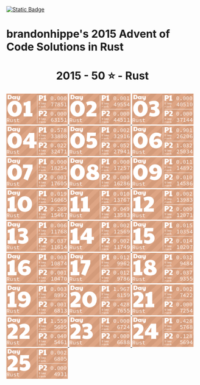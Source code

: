 <p><a href = "https://adventofcode.com/2015"> <img alt="Static Badge" src="https://img.shields.io/badge/Rust-50*-118a03?style=flat-square&logo=data%3Aimage%2Fjpg%3Bbase64%2C%2F9j%2F4AAQSkZJRgABAQAAAQABAAD%2F%2FgAfQ29tcHJlc3NlZCBieSBqcGVnLXJlY29tcHJlc3P%2F2wCEAAQEBAQEBAQEBAQGBgUGBggHBwcHCAwJCQkJCQwTDA4MDA4MExEUEA8QFBEeFxUVFx4iHRsdIiolJSo0MjRERFwBBAQEBAQEBAQEBAYGBQYGCAcHBwcIDAkJCQkJDBMMDgwMDgwTERQQDxAUER4XFRUXHiIdGx0iKiUlKjQyNEREXP%2FCABEIAEAAQAMBIgACEQEDEQH%2FxAAcAAEAAgIDAQAAAAAAAAAAAAAABggFBwMECQH%2F2gAIAQEAAAAAo%2BZXkwwNz5LQwnkD3pk68TyBrFb2kfbiejq3H30t5vM%2FjFs4d0tlVAMhcWlS5tScQAf%2FxAAYAQADAQEAAAAAAAAAAAAAAAABBQYCBP%2FaAAgBAhAAAABtxDuVyOa9rAi%2FysLH%2F8QAGAEAAwEBAAAAAAAAAAAAAAAAAQIEAAP%2F2gAIAQMQAAAAnbL0oM3Osxl8n%2F%2FEADYQAAEEAQEEBwYEBwAAAAAAAAIBAwQFBgcACBEhEBITIDEyQRQVIlNhchYXMFJic4KRkqPB%2F9oACAEBAAE%2FAOmkpLTI7SJS0sQpM%2BUSgyyKoimqJx9dsgx%2B4xa2k0d9CKJYx0BXWTVFUe0BDHmPFOaL393xvtNXcR%2Bjr5f4sntvLN9TWDIS%2FfGgH%2FoEe7K0xz6JQV2UHi85ynmxhlNSWG%2B2RGj5oTiBxIEVPUujduDr6wYx9AnF%2FaKe29E31NWZxfMrIRdFdpjntpSzsji4xNSpiRjkuSng7ECaBOKq31%2BCuf09OCbyuc4gzDrbEGLqqjgDQMv8GXgaDkgtuhtHyXd11l5XdfHqbt7z%2B0okKQp%2FR9v4HNsH3d4GB59VZjQ5G5JrWWpKLElNorqdu0oIoOhyLbUTd%2Fhaj51%2BKrjIHYlcMCPGWNGaTtjJpSVVVw%2BQptIud3LRnlXQo9tdM%2BVGESfJQ%2F5pr1G9s63m82ypmZXU7DFJWPgbRA3wffNs%2BSobh9wRIiEQFVJVREROaqq7acwPyR0kfu81sZSvK37Y7EeeJRYI%2BTcVkC5Ca%2Bu2ZsNa8aRpZ4XayWJRAr7cUHyBDeb88OSI7OtOsOuMvtk262SgYGnAhIV4Kiovqnd3ZdLEvLNdQb6OiVNW6qQEd8r8oPFz7GdtftWS1CyH3VUSVXGqpwhjdXyyXvApH%2FA20J1Yd03yT2axdIscsyBuaHyD8BkD9vgW281pczBkhqXjjYlW2Kh7yBrmAPn5JA%2FwO9yqZgSbSuj2sxYkByS0EmQIK4rTKkiGaCPMlFPTbWzVXHKHDKjTPTOcycN%2BA2MmRFPiLcMk5Ndb5jvifToRqtSWONWemOpEuP7rCE6kR%2BYfAFionxxzJfUPFva%2Fj1MS7tY1DPObVNyXBiSTBQJxlF%2BFVRfX9L%2F%2FxAAlEQACAwABAwMFAQAAAAAAAAABAgMEBQARQVEGEDESFDI0YpH%2F2gAIAQIBAT8A5o2Wp0LlpAC0MLuAfjqo68y7T3s6lccAPNCjkD4BI9tSTVhijky68MzBuskcjFSy%2FwAnzzV9V13zNGjoU7FG29eRVSVeqsxHZhzH9VVosrNoUali7bSBFZIkIVWHljzLl1Zo5JNSvDAWYGOONixC%2FwBHz7bfX1JqR4Fb9WuwkuzAf4gPnmMD6Y1nw7H6VpjJTlPnuhPs6l0dQxUkEdR8jmRk18isYISzu7l5JX%2FJ2Pc81sqvr1ft5yVKsHjkX8kYdxyNTHGiFyxVQPqPyenc8%2F%2FEACIRAAICAAUFAQAAAAAAAAAAAAECAAMEEBIhURETIzJBgf%2FaAAgBAwEBPwCIup1Xkx10O68HplWKySLCRwRK8O3cR0cMoYbiWYdjY7uyqpb7LBWCBWxPJOVXgrNzex2QS3z1i0ey7MMhLLDY3U7fAJXYam1D9EO5Jn%2F%2F2Q%3D%3D&labelColor=black" target="_blank"></a></p>

# brandonhippe's 2015 Advent of Code Solutions in Rust
<!-- #{(lang_tiles)} -->
<h1 align="center">
  2015 - 50 ⭐ - Rust
</h1>
<a href="1/src/main.rs">
  <img src=".tiles/rust/images/2015/01.png" width="161px">
</a>
<a href="2/src/main.rs">
  <img src=".tiles/rust/images/2015/02.png" width="161px">
</a>
<a href="3/src/main.rs">
  <img src=".tiles/rust/images/2015/03.png" width="161px">
</a>
<a href="4/src/main.rs">
  <img src=".tiles/rust/images/2015/04.png" width="161px">
</a>
<a href="5/src/main.rs">
  <img src=".tiles/rust/images/2015/05.png" width="161px">
</a>
<a href="6/src/main.rs">
  <img src=".tiles/rust/images/2015/06.png" width="161px">
</a>
<a href="7/src/main.rs">
  <img src=".tiles/rust/images/2015/07.png" width="161px">
</a>
<a href="8/src/main.rs">
  <img src=".tiles/rust/images/2015/08.png" width="161px">
</a>
<a href="9/src/main.rs">
  <img src=".tiles/rust/images/2015/09.png" width="161px">
</a>
<a href="10/src/main.rs">
  <img src=".tiles/rust/images/2015/10.png" width="161px">
</a>
<a href="11/src/main.rs">
  <img src=".tiles/rust/images/2015/11.png" width="161px">
</a>
<a href="12/src/main.rs">
  <img src=".tiles/rust/images/2015/12.png" width="161px">
</a>
<a href="13/src/main.rs">
  <img src=".tiles/rust/images/2015/13.png" width="161px">
</a>
<a href="14/src/main.rs">
  <img src=".tiles/rust/images/2015/14.png" width="161px">
</a>
<a href="15/src/main.rs">
  <img src=".tiles/rust/images/2015/15.png" width="161px">
</a>
<a href="16/src/main.rs">
  <img src=".tiles/rust/images/2015/16.png" width="161px">
</a>
<a href="17/src/main.rs">
  <img src=".tiles/rust/images/2015/17.png" width="161px">
</a>
<a href="18/src/main.rs">
  <img src=".tiles/rust/images/2015/18.png" width="161px">
</a>
<a href="19/src/main.rs">
  <img src=".tiles/rust/images/2015/19.png" width="161px">
</a>
<a href="20/src/main.rs">
  <img src=".tiles/rust/images/2015/20.png" width="161px">
</a>
<a href="21/src/main.rs">
  <img src=".tiles/rust/images/2015/21.png" width="161px">
</a>
<a href="22/src/main.rs">
  <img src=".tiles/rust/images/2015/22.png" width="161px">
</a>
<a href="23/src/main.rs">
  <img src=".tiles/rust/images/2015/23.png" width="161px">
</a>
<a href="24/src/main.rs">
  <img src=".tiles/rust/images/2015/24.png" width="161px">
</a>
<a href="25/src/main.rs">
  <img src=".tiles/rust/images/2015/25.png" width="161px">
</a>
<!-- #{/(lang_tiles)} -->
